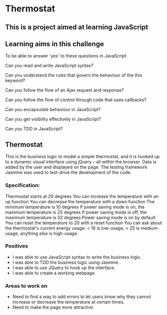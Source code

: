# Thermostat

## This is a project aimed at learning JavaScript 

## Learning aims in this challenge

To be able to answer 'yes' to these questions in JavaScript

Can you read and write JavaScript syntax?

Can you understand the rules that govern the behaviour of the this keyword?

Can you follow the flow of an Ajax request and response? 

Can you follow the flow of control through code that uses callbacks?

Can you encapsulate behaviour in JavaScript?

Can you get visibility effectively in JavaScript?

Can you TDD in JavaScript?


## Thermostat
This is the business logic to model a simple thermostat, and it is hooked up to a dynamic visual interface using jQuery - all within the browser. Data is added by the user and displayed on the page. The testing framework Jasmine was used to test-drive the development of the code.

### Specification:

Thermostat starts at 20 degrees
You can increase the temperature with an up function
You can decrease the temperature with a down function
The minimum temperature is 10 degrees
If power saving mode is on, the maximum temperature is 25 degrees
If power saving mode is off, the maximum temperature is 32 degrees
Power saving mode is on by default
You can reset the temperature to 20 with a reset function
You can ask about the thermostat's current energy usage: < 18 is low-usage, < 25 is medium-usage, anything else is high-usage.

### Positives 
- I was able to use JavaScript syntax to write the business logic.
- I was able to TDD the business logic using Jasmine .
- I was able to use JQuery to hook up the interface. 
- I was able to create a working webpage. 

### Areas to work on 
- Need to find a way to add errors to let users know why they cannot increase or decrease the temperature at certain times. 
- Need to make the page more attractive.  
